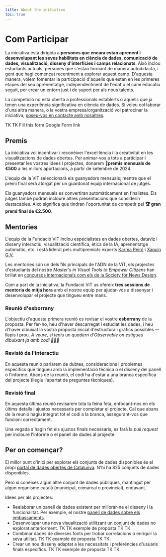 ```yaml
---
title: About the initiative
toc: true
---
```


# Com Participar
La iniciativa està dirigida a **persones que encara estan aprenent i desenvolupant les seves habilitats en ciència de dades, comunicació de dades, visualització, disseny d'interfícies i camps relacionats**. Això inclou estudiants actuals, persones que s'estan formant de manera autodidacta, i gent que hagi començat recentment a explorar aquest camp. D'aquesta manera, volem fomentar la participació d'aquells que estan en les primeres etapes del seu aprenentatge, independentment de l'edat o el camí educatiu seguit, per crear un entorn just i de suport per als nous talents.

La competició no està oberta a professionals establerts o aquells que ja tenen una experiència significativa en ciència de dades. Si voleu col·laborar d'una altra manera, o la vostra empresa/organització vol patrocinar la iniciativa, [poseu-vos en contacte amb nosaltres](mailto:karma@fundaciovit.org).

TK TK Fill this form Google Form link

## Premis
La iniciativa vol incentivar i reconèixer l'excel·lència i la creativitat en les visualitzacions de dades obertes. Per animar-vos a tots a participar i presentar les vostres idees i projectes, donarem **🏅premis mensuals de €500** a les millors aportacions, a partir de setembre de 2024.

L'equip de la ViT seleccionarà els guanyadors mensuals; mentre que el premi final serà atorgat per un guardonat equip internacional de jutges.

Els guanyadors mensuals es convertiran automàticament en finalistes. Els jutges també podran incloure altres presentacions que considerin destacables. Això significa que tindran l'oportunitat de competir pel **🏆 gran premi final de €2.500**.

## Mentories
L'equip de la Fundació ViT inclou especialistes en dades obertes, dataviz i disseny interactiu, visualització científica, ètica de la IA, aprenentatge automàtic, etc. i està liderat pels multipremiats experts [Karma Peiró](https://ca.wikipedia.org/wiki/Karma_Peir%C3%B3) i [Xaquín G.V.](https://explorers.nationalgeographic.org/directory/xaquin-veira-gonzalez)

Les mentories són un dels fils principals de l'ADN de la ViT, els projectes d'estudiants del nostre *Master's in Visual Tools to Empower Citizens* han brillat en [concursos internacionals com els de la Society for News Design](https://x.com/josephricafort/status/1792089452166492592).

Com a part de la iniciativa, la Fundació ViT us ofereix **tres sessions de mentoria de mitja hora** amb el nostre equip per ajudar-vos a dissenyar i desenvolupar el projecte que tingueu entre mans.

### Reunió d'esborrany
L'objectiu d'aquesta primera reunió es revisar el vostre **esborrany** de la proposta. Per fer-ho, heu d'haver descarregat i estudiat les dades, i heu d'haver dibuixat la vostra proposta inicial d'estructura i gràfics possibles —llapis i prou. *A veure, si teniu un quadern d'Observable on estigueu dibuixant ja amb codi 👏👏👏*

### Revisió de l'interactiu
En aquesta reunió parlarem de dubtes, consideracions i problemes específics que tingueu amb la implementació tècnica o el disseny del panell o l'informe. Abans de la reunió, el codi ha d'estar a una branca específica del projecte (llegiu l'apartat de preguntes tècniques).

### Revisió final
En aquesta última reunió revisarem tota la feina feta, enfocant-nos en els últims detalls i ajustos necessaris per completar el projecte. Cal que abans de la reunió hàgiu integrat tot el codi a la branca, assegurant-vos que funcioni correctament.

Una vegada s'hagin fet els ajustos finals necessaris, es farà la *pull request* per incloure l'informe o el panell de dades al projecte.

## Per on començar?
El millor punt d'inici per explorar els conjunts de dades disponibles és el propi [portal de dades obertes de Catalunya](https://analisi.transparenciacatalunya.cat/browse?limitTo=datasets). N'hi ha 825 conjunts de dades disponibles.

Però si coneixes algun altre conjunt de dades públiques, mantingut per algun organisme català (municipal, comarcal o provincial), endavant.

Idees per als projectes:
- Reelaborar un panell de dades existent per millorar-ne el disseny i la funcionalitat. Per exemple, el nostre [panell de dades sobre els embassaments](https://sequera.fndvit.org/).
- Desenvolupar una nova visualització utilitzant un conjunt de dades no explorat anteriorment. TK TK exemple de proposta TK TK.
- Combinar dades de diverses fonts per trobar correlacions o enriquir la seva utilitat. TK TK example de proposta TK TK.
- Crear un nou disseny adaptat a les necessitats i preferències d'usuaris finals específics. TK TK exemple de proposta TK TK.

